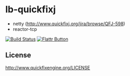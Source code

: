 lb-quickfixj
============

- netty (http://www.quickfixj.org/jira/browse/QFJ-598)
- reactor-tcp

[![Build Status](https://travis-ci.org/lburgazzoli/lb-quickfixj.png?branch=master)](https://travis-ci.org/lburgazzoli/lb-quickfixj)
[![Flattr Button](http://api.flattr.com/button/button-compact-static-100x17.png "Flattr This!")](https://github.com/lburgazzoli/lb-quickfixj "lb-quickfixj")

## License
http://www.quickfixengine.org/LICENSE


